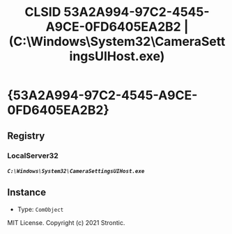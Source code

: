 ﻿---
title: "CLSID 53A2A994-97C2-4545-A9CE-0FD6405EA2B2 | (C:\\Windows\\System32\\CameraSettingsUIHost.exe)"
excerpt: What is COM-Object CLSID 53A2A994-97C2-4545-A9CE-0FD6405EA2B2?
---

# {53A2A994-97C2-4545-A9CE-0FD6405EA2B2}


## Registry


### LocalServer32

##### `C:\Windows\System32\CameraSettingsUIHost.exe`

## Instance

* Type: `ComObject`

MIT License. Copyright (c) 2021 Strontic.


